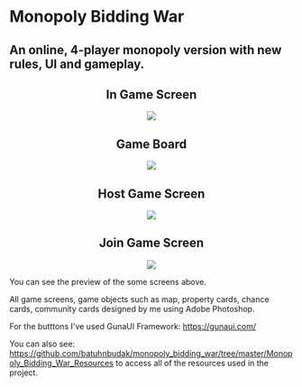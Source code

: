 # Monopoly Bidding War
## An online, 4-player monopoly version with new rules, UI and gameplay.



<h2 align="center">In Game Screen</h2>
<p align="center">
  <img src="https://user-images.githubusercontent.com/50097456/174960244-a4f110b5-88ee-4087-84c5-19397ec195de.png">
</p>

<h2 align="center">Game Board</h2>

<p align="center">
  <img src="https://user-images.githubusercontent.com/50097456/174959415-a162b8a9-abac-4f00-af48-b7d0962a3695.png">
</p>

<h2 align="center">Host Game Screen</h2>

<p align="center">
  <img src="https://user-images.githubusercontent.com/50097456/174960021-be22b111-2795-4b4a-9945-dbcc47fd2e00.PNG">
</p>

<h2 align="center">Join Game Screen</h2>

<p align="center">
  <img src="https://user-images.githubusercontent.com/50097456/174960051-74f268b9-4c45-4e30-9c83-10f3e31f58d3.PNG">
</p>


You can see the preview of the some screens above.

All game screens, game objects such as map, property cards, chance cards, community cards designed by me using Adobe Photoshop.

For the butttons I've used GunaUI Framework: https://gunaui.com/

You can also see: https://github.com/batuhnbudak/monopoly_bidding_war/tree/master/Monopoly_Bidding_War_Resources
to access all of the resources used in the project.

